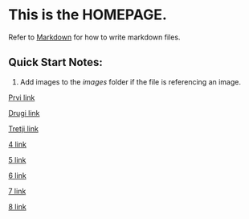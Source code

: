 # This is the **HOMEPAGE**.
Refer to [Markdown](http://daringfireball.net/projects/markdown/) for how to write markdown files.
## Quick Start Notes:
1. Add images to the *images* folder if the file is referencing an image.


[Prvi link](./krneki.md)

[Drugi link](/krneki.md)

[Tretji link](krneki.md)


[4 link](krneki)

[5 link](./krneki.html)

[6 link](/krneki.html)

[7 link](krneki.html)

[8 link](krneki)

